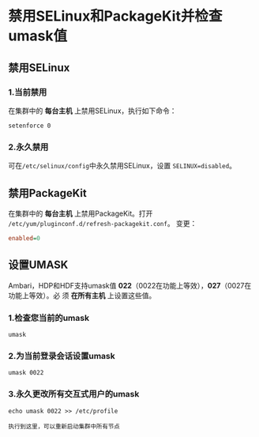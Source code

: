 禁用SELinux和PackageKit并检查umask值
================================================================================
## 禁用SELinux
### 1.当前禁用
在集群中的 **每台主机** 上禁用SELinux，执行如下命令：
```shell
setenforce 0
```

### 2.永久禁用
可在`/etc/selinux/config`中永久禁用SELinux，设置 `SELINUX=disabled`。

## 禁用PackageKit
在集群中的 **每台主机** 上禁用PackageKit。打开
`/etc/yum/pluginconf.d/refresh-packagekit.conf`。 变更：
```ini
enabled=0
```

## 设置UMASK
Ambari，HDP和HDF支持umask值 **022**（0022在功能上等效），**027**（0027在功能上等效）。必
须 **在所有主机** 上设置这些值。

### 1.检查您当前的umask
```shell
umask
```

### 2.为当前登录会话设置umask
```shell
umask 0022
```

### 3.永久更改所有交互式用户的umask
```shell
echo umask 0022 >> /etc/profile
```

```
执行到这里，可以重新启动集群中所有节点
```
